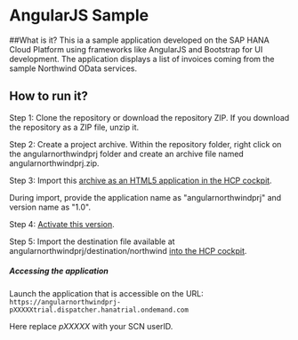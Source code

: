 # AngularJS Sample 

##What is it?
This ia a sample application developed on the SAP HANA Cloud Platform using frameworks like AngularJS and Bootstrap for UI development. 
The application displays a list of invoices coming from the sample Northwind OData services.

## How to run it?

Step 1: Clone the repository or download the repository ZIP. If you download the repository as a ZIP file, unzip it. 

Step 2: Create a project archive.
Within the repository folder, right click on the angularnorthwindprj folder and create an archive file named angularnorthwindprj.zip.

Step 3: Import this [archive as an HTML5 application in the HCP cockpit](https://help.hana.ondemand.com/help/frameset.htm?b8d879c30b44455d906bfa4c35b8221d.html). 

During import, provide the 
application name as "angularnorthwindprj" and version name as "1.0".

Step 4: [Activate this version](https://help.hana.ondemand.com/help/frameset.htm?dfaaf837ca5f4ff8bb25907a342a1416.html).
 
Step 5: Import the destination file available at angularnorthwindprj/destination/northwind [into the HCP cockpit](https://help.hana.ondemand.com/help/frameset.htm?a2550c3fcf2b430f94f99072677bf9ec.html).
 
##### Accessing the application
Launch the application that is accessible on the URL: <BR>
`https://angularnorthwindprj-pXXXXXtrial.dispatcher.hanatrial.ondemand.com`

Here replace *pXXXXX* with your SCN userID.









